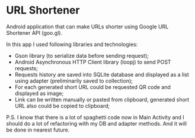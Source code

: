 # URL Shortener
Android application that can make URLs shorter using Google URL Shortener API (goo.gl).

In this app I used following libraries and technologies:
- Gson library (to serialize data before sending request);
- Android Asynchronous HTTP Client library (loopj) to send POST requests;
- Requests history are saved into SQLite database and displayed as a list using adapter (preliminarily saved to collection);
- For each generated short URL could be requested QR code and displayed as image;
- Link can be written manually or pasted from clipboard, generated short URL also could be copied to clipboard;

P.S. I know that there is a lot of spaghetti code now in Main Activity and I should do a lot of refactoring with my DB and adapter methods. And it will be done in nearest future.
